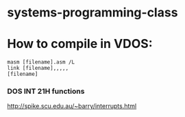 # systems-programming-class


How to compile in VDOS:
===

```
masm [filename].asm /L
link [filename],,,,,
[filename]
```


### DOS INT 21H functions

http://spike.scu.edu.au/~barry/interrupts.html
